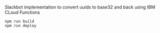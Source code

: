 
Slackbot implementation to convert uuids to base32 and back
using IBM CLoud Functions 


```
npm run build
npm run deploy
```
